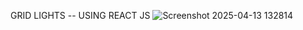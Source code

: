 GRID LIGHTS -- USING REACT JS
![Screenshot 2025-04-13 132814](https://github.com/user-attachments/assets/6b669487-4100-4c32-9b0a-f9c64a0396f3)
